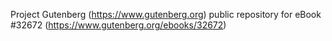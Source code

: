 Project Gutenberg (https://www.gutenberg.org) public repository for eBook #32672 (https://www.gutenberg.org/ebooks/32672)
